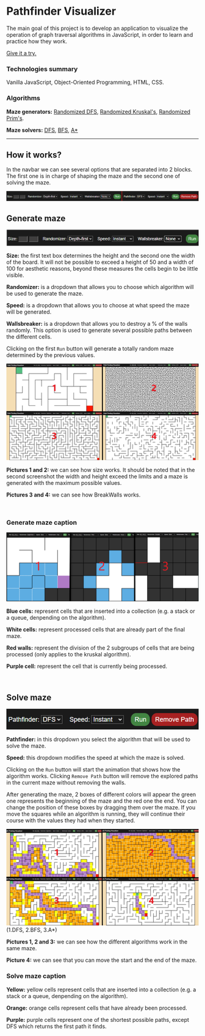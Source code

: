 # Pathfinder Visualizer
The main goal of this project is to develop an application to visualize the operation of graph traversal algorithms in JavaScript, in order to learn and practice how they work.

[Give it a try.](https://maze-pathfinder-visualizer.herokuapp.com/)

### Technologies summary
Vanilla JavaScript, Object-Oriented Programming, HTML, CSS.

### Algorithms

**Maze generators:** [Randomized DFS](https://en.wikipedia.org/wiki/Maze_generation_algorithm#Randomized_depth-first_search),  [Randomized Kruskal's](https://en.wikipedia.org/wiki/Maze_generation_algorithm#Randomized_Kruskal's_algorithm),  [Randomized Prim's](https://en.wikipedia.org/wiki/Maze_generation_algorithm#Randomized_Prim's_algorithm).

**Maze solvers:** [DFS](https://en.wikipedia.org/wiki/Depth-first_search "DFS"), [BFS](https://en.wikipedia.org/wiki/Breadth-first_search "BFS"), [A*](https://en.wikipedia.org/wiki/A*_search_algorithm "A*")

------------

## How it works?
In the navbar we can see several options that are separated into 2 blocks. The first one is in charge of shaping the maze and the second one of solving the maze.

![NavBar](readmeresources/Navbar.png?raw=true)

## Generate maze

![NavBar1](readmeresources/firstBlock.png?raw=true)

**Size:** the first text box determines the height and the second one the width of the board. It will not be possible to exceed a height of 50 and a width of 100 for aesthetic reasons, beyond these measures the cells begin to be little visible.

**Randomizer:** is a dropdown that allows you to choose which algorithm will be used to generate the maze.

**Speed:** is a dropdown that allows you to choose at what speed the maze will be generated.

**Wallsbreaker:** is a dropdown that allows you to destroy a % of the walls randomly. This option is used to generate several possible paths between the different cells.

Clicking on the first `Run` button will generate a totally random maze determined by the previous values.
 
![options](readmeresources/firstblockoptions.jpg?raw=true) 

**Pictures 1 and 2:** we can see how size works. It should be noted that in the second screenshot the width and height exceed the limits and a maze is generated with the maximum possible values. 

**Pictures 3 and 4:** we can see how BreakWalls works. 

<br/>

### Generate maze caption
![mazegenerator](readmeresources/mazegenerators.png?raw=true) 

**Blue cells:** represent cells that are inserted into a collection (e.g. a stack or a queue, denpending on the algorithm).

**White cells:** represent processed cells that are already part of the final maze.

**Red walls:** represent the division of the 2 subgroups of cells that are being processed (only applies to the kruskal algorithm).

**Purple cell:** represent the cell that is currently being processed.

<br/>

## Solve maze

![NavBar2](readmeresources/secondBlock.png?raw=true)

**Pathfinder:** in this dropdown you select the algorithm that will be used to solve the maze.

**Speed:** this dropdown modifies the speed at which the maze is solved.

Clicking on the `Run` button will start the animation that shows how the algorithm works. Clicking `Remove Path` button will remove the explored paths in the current maze without removing the walls.

After generating the maze, 2 boxes of different colors will appear the green one represents the beginning of the maze and the red one the end. You can change the position of these boxes by dragging them over the maze. If you move the squares while an algorithm is running, they will continue their course with
the values they had when they started.

![options2](readmeresources/secondblockoptions.jpg?raw=true)
(1.DFS, 2.BFS, 3.A*)

**Pictures 1, 2 and 3:** we can see how the different algorithms work in the same maze.

**Picture 4:** we can see that you can move the start and the end of the maze.

### Solve maze caption

**Yellow:** yellow cells represent cells that are inserted into a collection (e.g. a stack or a queue, denpending on the algorithm).

**Orange:** orange cells represent cells that have already been processed.

**Purple:** purple cells represent one of the shortest possible paths, except DFS which returns the first path it finds. 


